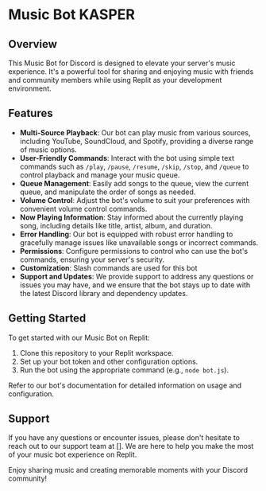 
# Music Bot KASPER

## Overview

This Music Bot for Discord is designed to elevate your server's music experience. It's a powerful tool for sharing and enjoying music with friends and community members while using Replit as your development environment.

## Features

- **Multi-Source Playback**: Our bot can play music from various sources, including YouTube, SoundCloud, and Spotify, providing a diverse range of music options.
- **User-Friendly Commands**: Interact with the bot using simple text commands such as `/play`, `/pause`, `/resume`, `/skip`, `/stop`, and `/queue` to control playback and manage your music queue.
- **Queue Management**: Easily add songs to the queue, view the current queue, and manipulate the order of songs as needed.
- **Volume Control**: Adjust the bot's volume to suit your preferences with convenient volume control commands.
- **Now Playing Information**: Stay informed about the currently playing song, including details like title, artist, album, and duration.
- **Error Handling**: Our bot is equipped with robust error handling to gracefully manage issues like unavailable songs or incorrect commands.
- **Permissions**: Configure permissions to control who can use the bot's commands, ensuring your server's security.
- **Customization**: Slash commands are used for this bot
- **Support and Updates**: We provide support to address any questions or issues you may have, and we ensure that the bot stays up to date with the latest Discord library and dependency updates.

## Getting Started

To get started with our Music Bot on Replit:

1. Clone this repository to your Replit workspace.
2. Set up your bot token and other configuration options.
3. Run the bot using the appropriate command (e.g., `node bot.js`).

Refer to our bot's documentation for detailed information on usage and configuration.

## Support

If you have any questions or encounter issues, please don't hesitate to reach out to our support team at []. We are here to help you make the most of your music bot experience on Replit.

Enjoy sharing music and creating memorable moments with your Discord community!
